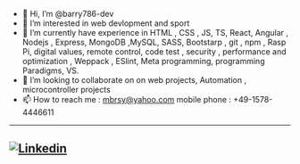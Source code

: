 - 👋 Hi, I’m @barry786-dev
- 👀 I’m interested in web devlopment and sport
- 🌱 I’m currently have experience in HTML , CSS , JS, TS, React, Angular , Nodejs , Express, MongoDB ,MySQL, SASS, Bootstarp , git , npm , Rasp Pi, digital values, remote control, code test , security , performance and optimization , Weppack , ESlint, Meta programming, programming Paradigms, VS.
- 💞️ I’m looking to collaborate on on web projects, Automation , microcontroller projects
- 📫 How to reach me :  mbrsy@yahoo.com mobile phone : +49-1578-4446611

---
[![Linkedin](https://cloud.githubusercontent.com/assets/17016297/18839848/0fc7e74e-83d2-11e6-8c6a-277fc9d6e067.png)](https://www.linkedin.com/in/mohamed-al-barry-279574a9/)
---

<!---
barry786-dev/barry786-dev is a ✨ special ✨ repository because its `README.md` (this file) appears on your GitHub profile.
You can click the Preview link to take a look at your changes.
--->
